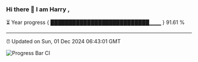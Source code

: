 ### Hi there 👋 I am Harry , 

⏳ Year progress { ███████████████████████████▁▁▁ } 91.61 %

---

⏰ Updated on Sun, 01 Dec 2024 06:43:01 GMT

![Progress Bar CI](https://github.com/duykhang68/duykhang68/workflows/Progress%20Bar%20CI/badge.svg)
